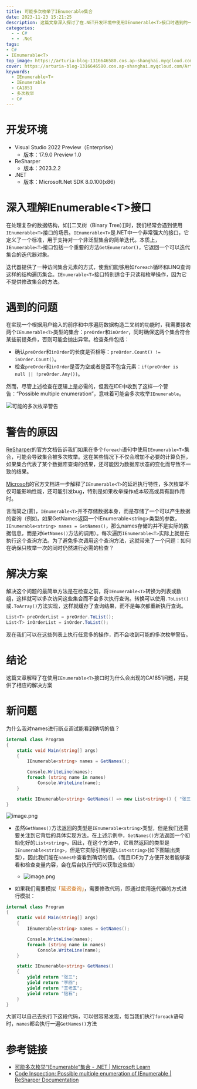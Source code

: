 ```yaml
---
title: 可能多次枚举了IEnumerable集合
date: 2023-11-23 15:21:25
description: 这篇文章深入探讨了在.NET开发环境中使用IEnumerable<T>接口时遇到的一个常见问题——可能的多次枚举警告。它详细说明了IEnumerable<T>的特性、使用场景，以及为何在特定操作如前序与中序遍历二叉树构造中可能触发这类警告。文章内还提供了有效的解决方案和相关的参考链接，帮助使用者理解和规避多次枚举导致的性能问题。
categories:
  - - C#
  - - .Net
tags: 
- C#
- IEnumerable<T>
top_image: https://arturia-blog-1316646580.cos.ap-shanghai.myqcloud.com/ArturiaBlogPicGo/202311231757974.png
cover: https://arturia-blog-1316646580.cos.ap-shanghai.myqcloud.com/ArturiaBlogPicGo/202311231757974.png
keywords:
  - IEnumerable<T>
  - IEnumerable
  - CA1851
  - 多次枚举
  - C#
---
```

# 开发环境
- Visual Studio 2022 Preview（Enterprise）
  - 版本：17.9.0 Preview 1.0
- ReSharper
  - 版本：2023.2.2
- .NET
  - 版本：Microsoft.Net SDK 8.0.100(x86)

# 深入理解IEnumerable\<T>接口

在处理复杂的数据结构，如[[二叉树（Binary Tree）]]时，我们经常会遇到使用`IEnumerable<T>`接口的场景。`IEnumerable<T>`是.NET中一个非常强大的接口，它定义了一个标准，用于支持对一个非泛型集合的简单迭代。本质上，`IEnumerable<T>`接口包括一个重要的方法`GetEnumerator()`，它返回一个可以迭代集合的迭代器对象。

迭代器提供了一种访问集合元素的方式，使我们能够用如`foreach`循环和LINQ查询这样的结构遍历集合。`IEnumerable<T>`接口特别适合于只读和枚举操作，因为它不提供修改集合的方法。

# 遇到的问题

在实现一个根据用户输入的前序和中序遍历数据构造二叉树的功能时，我需要接收两个`IEnumerable<T>`类型的集合：`preOrder`和`inOrder`，同时确保这两个集合符合某些前提条件，否则可能会抛出异常。检查条件包括：

- 确认`preOrder`和`inOrder`的长度是否相等：`preOrder.Count() != inOrder.Count()`。
- 检查`preOrder`和`inOrder`是否为空或者是否不包含元素：`if(preOrder is null || !preOrder.Any())`。

然而，尽管上述检查在逻辑上是必需的，但我在IDE中收到了这样一个警告：“Possible multiple enumeration”，意味着可能会多次枚举`IEnumerable`。

![可能的多次枚举警告](https://arturia-blog-1316646580.cos.ap-shanghai.myqcloud.com/ArturiaBlogPicGo/202311231517578.png)

# 警告的原因

<a href = "https://www.jetbrains.com/help/resharper/2023.2/PossibleMultipleEnumeration.html">ReSharper</a>的官方文档告诉我们如果在多个`foreach`语句中使用`IEnumerable<T>`集合，可能会导致集合被多次枚举。这在某些情况下不仅会增加不必要的计算负担，如果集合代表了某个数据库查询的结果，还可能因为数据库状态的变化而导致不一致的结果。

<a href = "https://learn.microsoft.com/zh-cn/dotnet/fundamentals/code-analysis/quality-rules/ca1851">Microsoft</a>的官方文档进一步解释了`IEnumerable<T>`的延迟执行特性，多次枚举不仅可能影响性能，还可能引发bug，特别是如果枚举操作成本较高或具有副作用时。

言而简之(雾)，`IEnumerable<T>`并不存储数据本身，而是存储了一个可以产生数据的查询（例如，如果GetNames返回一个IEnumerable\<string>类型的参数，`IEnumerable<string> names = GetNames()`，那么names存储的并不是实际的数据信息，而是对`GetNames()`方法的调用）。每次遍历`IEnumerable<T>`实际上就是在执行这个查询方法。为了避免多次调用这个查询方法，这就带来了一个问题：如何在确保只枚举一次的同时仍然进行必需的检查？

# 解决方案

解决这个问题的最简单方法是在检查之前，将`IEnumerable<T>`转换为列表或数组，这样就可以多次访问这些集合而不会多次执行查询。转换可以使用`.ToList()`或`.ToArray()`方法实现，这样就缓存了查询结果，而不是每次都重新执行查询。

```csharp
List<T> preOrderList = preOrder.ToList();
List<T> inOrderList = inOrder.ToList();
```

现在我们可以在这些列表上执行任意多的操作，而不会收到可能的多次枚举警告。

# 结论

这篇文章解释了在使用`IEnumerable<T>`接口时为什么会出现的CA1851问题，并提供了相应的解决方案

# 新问题
为什么我对names进行断点调试能看到确切的值？
```C#
internal class Program
{
    static void Main(string[] args)
    {
        IEnumerable<string> names = GetNames();

        Console.WriteLine(names);
        foreach (string name in names)
            Console.WriteLine(name);
    }

    static IEnumerable<string> GetNames() => new List<string>() { "张三", "李四", "王五", "钻石" };
}
```
![image.png](https://arturia-blog-1316646580.cos.ap-shanghai.myqcloud.com/ArturiaBlogPicGo/202311231813338.png)
- 虽然`GetNames()`方法返回的类型是`IEnumerable<string>`类型，但是我们还需要关注到它背后的具体实现方法。在上述示例中，`GetNames()`方法返回一个初始化好的`List<string>`。因此，在这个方法中，它虽然返回的类型是`IEnumerable<string>`，但是它实际引用的是`List<string>`(如下图输出类型），因此我们能在`names`中查看到确切的值。（而且IDE为了方便开发者能够查看和检查变量内容，会在后台执行代码以获取这些值）
	- ![image.png](https://arturia-blog-1316646580.cos.ap-shanghai.myqcloud.com/ArturiaBlogPicGo/202311231824755.png)

- 如果我们需要模拟<font color = "CC6600">「延迟查询」</font>，需要修改代码，即通过使用迭代器的方式进行模拟：
```C#
internal class Program
{
    static void Main(string[] args)
    {
        IEnumerable<string> names = GetNames();

        Console.WriteLine(names);
        foreach (string name in names)
            Console.WriteLine(name);
    }

    static IEnumerable<string> GetNames()
    {
        yield return "张三";
        yield return "李四";
        yield return "王老五";
        yield return "钻石";
    }
}
```
大家可以自己去执行下这段代码，可以很容易发现，每当我们执行`foreach`语句时，`names`都会执行一遍`GetNames()`方法
# 参考链接

- [可能多次枚举“IEnumerable”集合 - .NET | Microsoft Learn](https://learn.microsoft.com/zh-cn/dotnet/fundamentals/code-analysis/quality-rules/ca1851)
- [Code Inspection: Possible multiple enumeration of IEnumerable | ReSharper Documentation](https://www.jetbrains.com/help/resharper/2023.2/PossibleMultipleEnumeration.html)